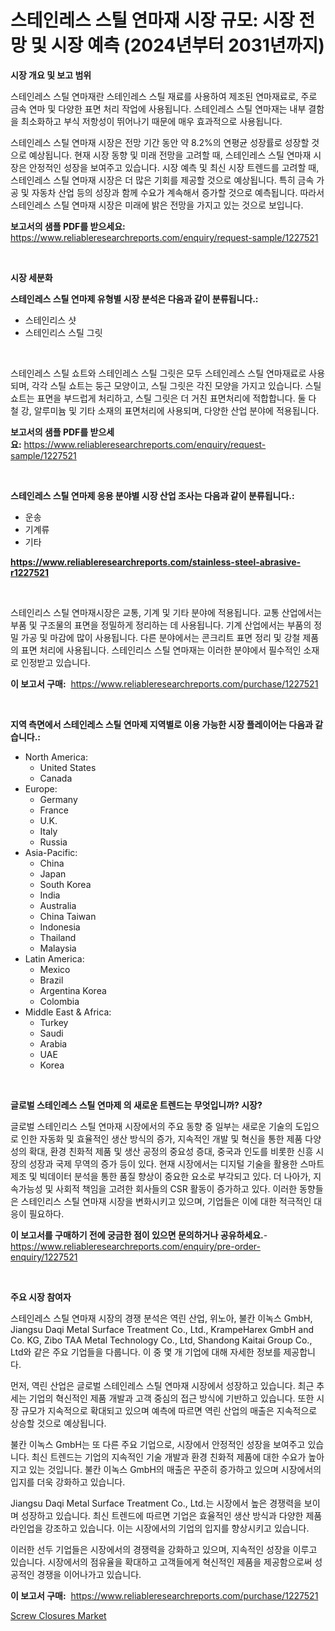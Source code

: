<p><h1>스테인레스 스틸 연마재 시장 규모: 시장 전망 및 시장 예측 (2024년부터 2031년까지)</h1></p><p><strong>시장 개요 및 보고 범위</strong></p>
<p><p>스테인레스 스틸 연마재란 스테인레스 스틸 재료를 사용하여 제조된 연마재료로, 주로 금속 연마 및 다양한 표면 처리 작업에 사용됩니다. 스테인레스 스틸 연마재는 내부 결함을 최소화하고 부식 저항성이 뛰어나기 때문에 매우 효과적으로 사용됩니다.</p><p>스테인레스 스틸 연마재 시장은 전망 기간 동안 약 8.2%의 연평균 성장률로 성장할 것으로 예상됩니다. 현재 시장 동향 및 미래 전망을 고려할 때, 스테인레스 스틸 연마재 시장은 안정적인 성장을 보여주고 있습니다. 시장 예측 및 최신 시장 트렌드를 고려할 때, 스테인레스 스틸 연마재 시장은 더 많은 기회를 제공할 것으로 예상됩니다. 특히 금속 가공 및 자동차 산업 등의 성장과 함께 수요가 계속해서 증가할 것으로 예측됩니다. 따라서 스테인레스 스틸 연마재 시장은 미래에 밝은 전망을 가지고 있는 것으로 보입니다.</p></p>
<p><strong>보고서의 샘플 PDF를 받으세요:</strong> <a href="https://www.reliableresearchreports.com/enquiry/request-sample/1227521">https://www.reliableresearchreports.com/enquiry/request-sample/1227521</a></p>
<p>&nbsp;</p>
<p><strong>시장 세분화</strong></p>
<p><strong>스테인레스 스틸 연마제 유형별 시장 분석은 다음과 같이 분류됩니다.:</strong></p>
<p><ul><li>스테인리스 샷</li><li>스테인리스 스틸 그릿</li></ul></p>
<p>&nbsp;</p>
<p><p>스테인레스 스틸 쇼트와 스테인레스 스틸 그릿은 모두 스테인레스 스틸 연마재료로 사용되며, 각각 스틸 쇼트는 둥근 모양이고, 스틸 그릿은 각진 모양을 가지고 있습니다. 스틸 쇼트는 표면을 부드럽게 처리하고, 스틸 그릿은 더 거친 표면처리에 적합합니다. 둘 다 철 강, 알루미늄 및 기타 소재의 표면처리에 사용되며, 다양한 산업 분야에 적용됩니다.</p></p>
<p><strong>보고서의 샘플 PDF를 받으세요:</strong>&nbsp;<a href="https://www.reliableresearchreports.com/enquiry/request-sample/1227521">https://www.reliableresearchreports.com/enquiry/request-sample/1227521</a></p>
<p>&nbsp;</p>
<p><strong> 스테인레스 스틸 연마제 응용 분야별 시장 산업 조사는 다음과 같이 분류됩니다.:</strong></p>
<p><ul><li>운송</li><li>기계류</li><li>기타</li></ul></p>
<p><strong><a href="https://www.reliableresearchreports.com/stainless-steel-abrasive-r1227521">https://www.reliableresearchreports.com/stainless-steel-abrasive-r1227521</a></strong></p>
<p>&nbsp;</p>
<p><p>스테인리스 스틸 연마재시장은 교통, 기계 및 기타 분야에 적용됩니다. 교통 산업에서는 부품 및 구조물의 표면을 정밀하게 정리하는 데 사용됩니다. 기계 산업에서는 부품의 정밀 가공 및 마감에 많이 사용됩니다. 다른 분야에서는 콘크리트 표면 정리 및 강철 제품의 표면 처리에 사용됩니다. 스테인리스 스틸 연마재는 이러한 분야에서 필수적인 소재로 인정받고 있습니다.</p></p>
<p><strong>이 보고서 구매:</strong>&nbsp; <a href="https://www.reliableresearchreports.com/purchase/1227521">https://www.reliableresearchreports.com/purchase/1227521</a></p>
<p>&nbsp;</p>
<p><strong>지역 측면에서 스테인레스 스틸 연마제 지역별로 이용 가능한 시장 플레이어는 다음과 같습니다.:</strong></p>
<p><ul>
    <li>
        North America:
        <ul>
            <li>United States</li>
            <li>Canada</li>
        </ul>
    </li>
    <li>
        Europe:
        <ul>
            <li>Germany</li>
            <li>France</li>
            <li>U.K.</li>
            <li>Italy</li>
            <li>Russia</li>
        </ul>
    </li>
    <li>
        Asia-Pacific:
        <ul>
            <li>China</li>
            <li>Japan</li>
            <li>South Korea</li>
            <li>India</li>
            <li>Australia</li>
            <li>China Taiwan</li>
            <li>Indonesia</li>
            <li>Thailand</li>
            <li>Malaysia</li>
        </ul>
    </li>
    <li>
        Latin America:
        <ul>
            <li>Mexico</li>
            <li>Brazil</li>
            <li>Argentina Korea</li>
            <li>Colombia</li>
        </ul>
    </li>
    <li>
        Middle East & Africa:
        <ul>
            <li>Turkey</li>
            <li>Saudi</li>
            <li>Arabia</li>
            <li>UAE</li>
            <li>Korea</li>
        </ul>
    </li>
    </ul></p>
<p>&nbsp;</p>
<p><strong>글로벌 스테인레스 스틸 연마제 의 새로운 트렌드는 무엇입니까? 시장?</strong></p>
<p><p>글로벌 스테인리스 스틸 연마재 시장에서의 주요 동향 중 일부는 새로운 기술의 도입으로 인한 자동화 및 효율적인 생산 방식의 증가, 지속적인 개발 및 혁신을 통한 제품 다양성의 확대, 환경 친화적 제품 및 생산 공정의 중요성 증대, 중국과 인도를 비롯한 신흥 시장의 성장과 국제 무역의 증가 등이 있다. 현재 시장에서는 디지털 기술을 활용한 스마트 제조 및 빅데이터 분석을 통한 품질 향상이 중요한 요소로 부각되고 있다. 더 나아가, 지속가능성 및 사회적 책임을 고려한 회사들의 CSR 활동이 증가하고 있다. 이러한 동향들은 스테인리스 스틸 연마재 시장을 변화시키고 있으며, 기업들은 이에 대한 적극적인 대응이 필요하다.</p></p>
<p><strong>이 보고서를 구매하기 전에 궁금한 점이 있으면 문의하거나 공유하세요.</strong>- <a href="https://www.reliableresearchreports.com/enquiry/pre-order-enquiry/1227521">https://www.reliableresearchreports.com/enquiry/pre-order-enquiry/1227521</a></p>
<p>&nbsp;</p>
<p><strong>주요 시장 참여자</strong></p>
<p><p>스테인레스 스틸 연마재 시장의 경쟁 분석은 역린 산업, 위노아, 불칸 이녹스 GmbH, Jiangsu Daqi Metal Surface Treatment Co., Ltd., KrampeHarex GmbH and Co. KG, Zibo TAA Metal Technology Co., Ltd, Shandong Kaitai Group Co., Ltd와 같은 주요 기업들을 다룹니다. 이 중 몇 개 기업에 대해 자세한 정보를 제공합니다. </p><p>먼저, 역린 산업은 글로벌 스테인레스 스틸 연마재 시장에서 성장하고 있습니다. 최근 추세는 기업의 혁신적인 제품 개발과 고객 중심의 접근 방식에 기반하고 있습니다. 또한 시장 규모가 지속적으로 확대되고 있으며 예측에 따르면 역린 산업의 매출은 지속적으로 상승할 것으로 예상됩니다.</p><p>불칸 이녹스 GmbH는 또 다른 주요 기업으로, 시장에서 안정적인 성장을 보여주고 있습니다. 최신 트렌드는 기업의 지속적인 기술 개발과 환경 친화적 제품에 대한 수요가 높아지고 있는 것입니다. 불칸 이녹스 GmbH의 매출은 꾸준히 증가하고 있으며 시장에서의 입지를 더욱 강화하고 있습니다.</p><p>Jiangsu Daqi Metal Surface Treatment Co., Ltd.는 시장에서 높은 경쟁력을 보이며 성장하고 있습니다. 최신 트렌드에 따르면 기업은 효율적인 생산 방식과 다양한 제품 라인업을 강조하고 있습니다. 이는 시장에서의 기업의 입지를 향상시키고 있습니다.</p><p>이러한 선두 기업들은 시장에서의 경쟁력을 강화하고 있으며, 지속적인 성장을 이루고 있습니다. 시장에서의 점유율을 확대하고 고객들에게 혁신적인 제품을 제공함으로써 성공적인 경쟁을 이어나가고 있습니다.</p></p>
<p><strong>이 보고서 구매:</strong>&nbsp;&nbsp;<a href="https://www.reliableresearchreports.com/purchase/1227521">https://www.reliableresearchreports.com/purchase/1227521</a></p>
<p><p><a href="https://mire-aunt-385.notion.site/Screw-Closures-Market-Exploring-Market-Share-Market-Trends-and-Future-Growth-24b434fcd9a74376aa69554d6df13578">Screw Closures Market</a></p></p>